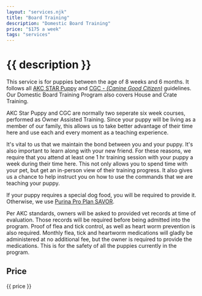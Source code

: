 ```yaml
---
layout: "services.njk"
title: "Board Training"
description: "Domestic Board Training"
price: "$175 a week"
tags: "services"
---
```


# {{ description }}

This service is for puppies between the age of 8 weeks and 6 months. It follows all [AKC STAR Puppy](https://www.akc.org/products-services/training-programs/canine-good-citizen/akc-star-puppy/) and [CGC - _(Canine Good Citizen)_](https://www.akc.org/products-services/training-programs/canine-good-citizen/take-the-test/) guidelines. Our Domestic Board Training Program also covers House and Crate Training.

AKC Star Puppy and CGC are normally two seperate six week courses, performed as Owner Assisted Training. Since your puppy will be living as a member of our family, this allows us to take better advantage of their time here and use each and every moment as a teaching experience.

It's vital to us that we maintain the bond between you and your puppy. It's also important to learn along with your new friend. For these reasons, we require that you attend at least one 1 hr training session with your puppy a week during their time here. This not only allows you to spend time with your pet, but get an in-person view of their training progress. It also gives us a chance to help instruct you on how to use the commands that we are teaching your puppy.

If your puppy requires a special dog food, you will be required to provide it. Otherwise, we use [Purina Pro Plan SAVOR](https://www.purina.com/pro-plan/dogs/dry-dog-food/savor-puppy-shredded-blend-chicken-rice-probiotics).

Per AKC standards, owners will be asked to provided vet records at time of evaluation. Those records will be required before being admitted into the program. Proof of flea and tick control, as well as heart worm prevention is also required. Monthly flea, tick and heartworm medications will gladly be administered at no additional fee, but the owner is required to provide the medications. This is for the safety of all the puppies currently in the program.

## Price

{{ price }}
